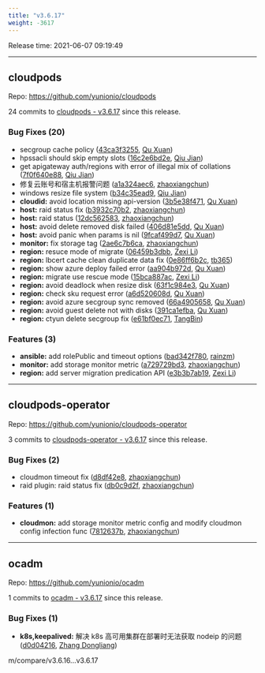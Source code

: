 ```yaml
---
title: "v3.6.17"
weight: -3617
---
```


Release time: 2021-06-07 09:19:49

---
## cloudpods

Repo: https://github.com/yunionio/cloudpods

24 commits to [cloudpods - v3.6.17] since this release.

### Bug Fixes (20)
- secgroup cache policy ([43ca3f3255](https://github.com/yunionio/cloudpods/commit/43ca3f3255f19320e3075a2a37546ed7f8e9cc9d), [Qu Xuan](mailto:quxuan@yunionyun.com))
- hpssacli should skip empty slots ([16c2e6bd2e](https://github.com/yunionio/cloudpods/commit/16c2e6bd2eaee91b0b843e884ed2bd0c6b2e390a), [Qiu Jian](mailto:qiujian@yunionyun.com))
- get apigateway auth/regions with error of illegal mix of collations ([7f0f640e88](https://github.com/yunionio/cloudpods/commit/7f0f640e8839837d313498b9adeede726a24722a), [Qiu Jian](mailto:qiujian@yunionyun.com))
- 修复云账号和宿主机报警问题 ([a1a324aec6](https://github.com/yunionio/cloudpods/commit/a1a324aec625602821ba1f33cf739ce4ca95992a), [zhaoxiangchun](mailto:1422928955@qq.com))
- windows resize file system ([b34c35ead9](https://github.com/yunionio/cloudpods/commit/b34c35ead94019238a5bc3fefe9d12a8dd4a4c1d), [Qiu Jian](mailto:qiujian@yunionyun.com))
- **cloudid:** avoid location missing api-version ([3b5e38f471](https://github.com/yunionio/cloudpods/commit/3b5e38f47150b7b04c51a3637ef214dbf25a1ab7), [Qu Xuan](mailto:quxuan@yunionyun.com))
- **host:** raid status fix ([b3932c70b2](https://github.com/yunionio/cloudpods/commit/b3932c70b215783bb6eecbdb6b23185ea8d16550), [zhaoxiangchun](mailto:1422928955@qq.com))
- **host:** raid status ([12dc562583](https://github.com/yunionio/cloudpods/commit/12dc5625835311d462a76b5c26347afd752afae8), [zhaoxiangchun](mailto:1422928955@qq.com))
- **host:** avoid delete removed disk failed ([406d81e5dd](https://github.com/yunionio/cloudpods/commit/406d81e5ddcf8734ac121580d76ebc9335c0e651), [Qu Xuan](mailto:quxuan@yunionyun.com))
- **host:** avoid panic when params is nil ([9fcaf499d7](https://github.com/yunionio/cloudpods/commit/9fcaf499d7e634949e1cc2751a2ff2f936b7a0bc), [Qu Xuan](mailto:quxuan@yunionyun.com))
- **monitor:** fix storage tag ([2ae6c7b6ca](https://github.com/yunionio/cloudpods/commit/2ae6c7b6ca9ef9d9b62cb366ebb37d7ab63b484c), [zhaoxiangchun](mailto:1422928955@qq.com))
- **region:** resuce mode of migrate ([06459b3dbb](https://github.com/yunionio/cloudpods/commit/06459b3dbb5899d04bc757dc2e3c3c5cc0a0a98f), [Zexi Li](mailto:zexi.li@qq.com))
- **region:** lbcert cache clean duplicate data fix ([0e86ff6b2c](https://github.com/yunionio/cloudpods/commit/0e86ff6b2caac4c35029b435d7187c963caabb83), [tb365](mailto:tangbin@yunion.cn))
- **region:** show azure deploy failed error ([aa904b972d](https://github.com/yunionio/cloudpods/commit/aa904b972dc94dcc5e5240a59bb230ae3ead8583), [Qu Xuan](mailto:quxuan@yunionyun.com))
- **region:** migrate use rescue mode ([15bca887ac](https://github.com/yunionio/cloudpods/commit/15bca887accf79156ee42c1efcfb376e2cf760e6), [Zexi Li](mailto:zexi.li@qq.com))
- **region:** avoid deadlock when resize disk ([63f1c984e3](https://github.com/yunionio/cloudpods/commit/63f1c984e30a5844f0477c5a9aaca570ef70ecd3), [Qu Xuan](mailto:quxuan@yunionyun.com))
- **region:** check sku request error ([a6d520608d](https://github.com/yunionio/cloudpods/commit/a6d520608d53ef7e47455c62a315cc1cc69bd52d), [Qu Xuan](mailto:quxuan@yunionyun.com))
- **region:** avoid azure secgroup sync removed ([66a4905658](https://github.com/yunionio/cloudpods/commit/66a49056585cf04c6523b15fbce62d7671bdf80d), [Qu Xuan](mailto:quxuan@yunionyun.com))
- **region:** avoid guest delete not with disks ([391ca1efba](https://github.com/yunionio/cloudpods/commit/391ca1efba26295e7e66f67a4e3419b31101f447), [Qu Xuan](mailto:quxuan@yunionyun.com))
- **region:** ctyun delete secgroup fix ([e61bf0ec71](https://github.com/yunionio/cloudpods/commit/e61bf0ec714a43e75bbf74b381f987411815c0fa), [TangBin](mailto:tangbin@yunion.cn))

### Features (3)
- **ansible:** add rolePublic and timeout options ([bad342f780](https://github.com/yunionio/cloudpods/commit/bad342f780110f47b57e1dcfe45dcece7d9f17c2), [rainzm](mailto:mjoycarry@gmail.com))
- **monitor:** add storage monitor metric ([a729729bd3](https://github.com/yunionio/cloudpods/commit/a729729bd383098345b7fe423f8dbbb73c895788), [zhaoxiangchun](mailto:1422928955@qq.com))
- **region:** add server migration predication API ([e3b3b7ab19](https://github.com/yunionio/cloudpods/commit/e3b3b7ab190d5f0f47c057458fe0bfdd58f84b0a), [Zexi Li](mailto:zexi.li@qq.com))

[cloudpods - v3.6.17]: https://github.com/yunionio/cloudpods/compare/v3.6.16...v3.6.17
---
## cloudpods-operator

Repo: https://github.com/yunionio/cloudpods-operator

3 commits to [cloudpods-operator - v3.6.17] since this release.

### Bug Fixes (2)
- cloudmon timeout fix ([d8df42e8](https://github.com/yunionio/cloudpods-operator/commit/d8df42e8371f15ab6d7089560f31b6a2a8a07d20), [zhaoxiangchun](mailto:1422928955@qq.com))
- raid plugin: raid status fix ([db0c9d2f](https://github.com/yunionio/cloudpods-operator/commit/db0c9d2fd10305b9ed353e3875ac361d1db95c82), [zhaoxiangchun](mailto:1422928955@qq.com))

### Features (1)
- **cloudmon:** add storage monitor metric config and modify cloudmon config infection func ([7812637b](https://github.com/yunionio/cloudpods-operator/commit/7812637bb7caa7161fe94d36d2bbeb09e1d696e1), [zhaoxiangchun](mailto:1422928955@qq.com))

[cloudpods-operator - v3.6.17]: https://github.com/yunionio/cloudpods-operator/compare/v3.6.16...v3.6.17
---
## ocadm

Repo: https://github.com/yunionio/ocadm

1 commits to [ocadm - v3.6.17] since this release.

### Bug Fixes (1)
- **k8s,keepalived:** 解决 k8s 高可用集群在部署时无法获取 nodeip 的问题 ([d0d04216](https://github.com/yunionio/ocadm/commit/d0d042164b09faecada2ba23a6eb8db7a6ad6ea1), [Zhang Dongliang](mailto:zhangdongliang@yunion.cn))

[ocadm - v3.6.17]: https://github.com/yunionio/ocadm/compare/v3.6.16...v3.6.17
m/compare/v3.6.16...v3.6.17
